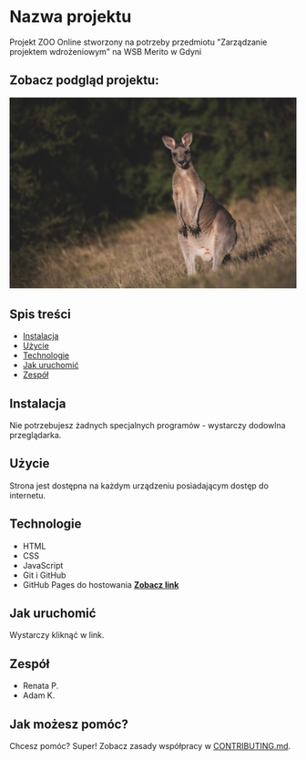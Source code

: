 # Nazwa projektu
Projekt ZOO Online stworzony na potrzeby przedmiotu "Zarządzanie projektem wdrożeniowym" na WSB Merito w Gdyni

## Zobacz podgląd projektu:
![podgląd projektu](img/kangur.jpg)

## Spis treści
- [Instalacja](#instalacja)
- [Użycie](#użycie)
- [Technologie](#technologie)
- [Jak uruchomić](#jak-uruchomić)
- [Zespół](#zespół)

## Instalacja
Nie potrzebujesz żadnych specjalnych programów - wystarczy dodowlna przeglądarka.

## Użycie
Strona jest dostępna na każdym urządzeniu posiadającym dostęp do internetu.

## Technologie
- HTML
- CSS
- JavaScript
- Git i GitHub
- GitHub Pages do hostowania [**Zobacz link**](https://RenataliesPl.github.io/WZ-ININ5-hyb-wszyscy)

## Jak uruchomić
Wystarczy kliknąć w link.

## Zespół
- Renata P.
- Adam K.

## Jak możesz pomóc?
Chcesz pomóc? Super! Zobacz zasady współpracy w [CONTRIBUTING.md](CONTRIBUTING.md).
